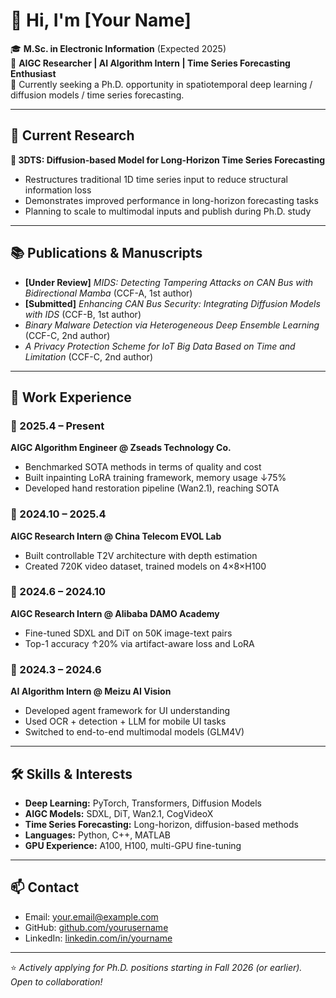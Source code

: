 # 👋 Hi, I'm [Your Name]

🎓 **M.Sc. in Electronic Information** (Expected 2025)  
💼 **AIGC Researcher | AI Algorithm Intern | Time Series Forecasting Enthusiast**  
📍 Currently seeking a Ph.D. opportunity in spatiotemporal deep learning / diffusion models / time series forecasting.

---

## 🔬 Current Research

**📌 3DTS: Diffusion-based Model for Long-Horizon Time Series Forecasting**  
- Restructures traditional 1D time series input to reduce structural information loss  
- Demonstrates improved performance in long-horizon forecasting tasks  
- Planning to scale to multimodal inputs and publish during Ph.D. study

---

## 📚 Publications & Manuscripts

- **[Under Review]** *MIDS: Detecting Tampering Attacks on CAN Bus with Bidirectional Mamba* (CCF-A, 1st author)
- **[Submitted]** *Enhancing CAN Bus Security: Integrating Diffusion Models with IDS* (CCF-B, 1st author)
- *Binary Malware Detection via Heterogeneous Deep Ensemble Learning* (CCF-C, 2nd author)
- *A Privacy Protection Scheme for IoT Big Data Based on Time and Limitation* (CCF-C, 2nd author)

---

## 💼 Work Experience

### 🔹 2025.4 – Present  
**AIGC Algorithm Engineer @ Zseads Technology Co.**  
- Benchmarked SOTA methods in terms of quality and cost  
- Built inpainting LoRA training framework, memory usage ↓75%  
- Developed hand restoration pipeline (Wan2.1), reaching SOTA

### 🔹 2024.10 – 2025.4  
**AIGC Research Intern @ China Telecom EVOL Lab**  
- Built controllable T2V architecture with depth estimation  
- Created 720K video dataset, trained models on 4×8×H100

### 🔹 2024.6 – 2024.10  
**AIGC Research Intern @ Alibaba DAMO Academy**  
- Fine-tuned SDXL and DiT on 50K image-text pairs  
- Top-1 accuracy ↑20% via artifact-aware loss and LoRA

### 🔹 2024.3 – 2024.6  
**AI Algorithm Intern @ Meizu AI Vision**  
- Developed agent framework for UI understanding  
- Used OCR + detection + LLM for mobile UI tasks  
- Switched to end-to-end multimodal models (GLM4V)

---

## 🛠 Skills & Interests

- **Deep Learning:** PyTorch, Transformers, Diffusion Models  
- **AIGC Models:** SDXL, DiT, Wan2.1, CogVideoX  
- **Time Series Forecasting:** Long-horizon, diffusion-based methods  
- **Languages:** Python, C++, MATLAB  
- **GPU Experience:** A100, H100, multi-GPU fine-tuning

---

## 📫 Contact

- Email: your.email@example.com  
- GitHub: [github.com/yourusername](https://github.com/yourusername)  
- LinkedIn: [linkedin.com/in/yourname](https://linkedin.com/in/yourname)  

---

⭐️ *Actively applying for Ph.D. positions starting in Fall 2026 (or earlier). Open to collaboration!*
